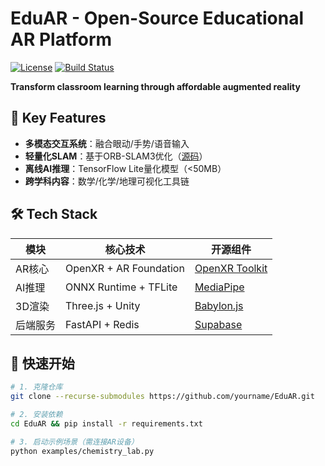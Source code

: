 # EduAR - Open-Source Educational AR Platform 
[![License](https://img.shields.io/badge/License-MIT-green.svg)](https://opensource.org/licenses/MIT)
[![Build Status](https://img.shields.io/github/actions/workflow/status/yourname/EduAR/ci.yml?branch=main)](https://github.com/yourname/EduAR/actions)

**Transform classroom learning through affordable augmented reality**

## 🌟 Key Features
- **多模态交互系统**：融合眼动/手势/语音输入
- **轻量化SLAM**：基于ORB-SLAM3优化（[源码](https://github.com/UZ-SLAMLab/ORB_SLAM3)）
- **离线AI推理**：TensorFlow Lite量化模型（<50MB）
- **跨学科内容**：数学/化学/地理可视化工具链

## 🛠️ Tech Stack
| 模块 | 核心技术 | 开源组件 |
|------|----------|----------|
| AR核心 | OpenXR + AR Foundation | [OpenXR Toolkit](https://github.com/OpenXR-Toolkit) |
| AI推理 | ONNX Runtime + TFLite | [MediaPipe](https://github.com/google/mediapipe) |
| 3D渲染 | Three.js + Unity | [Babylon.js](https://github.com/BabylonJS/Babylon.js) |
| 后端服务 | FastAPI + Redis | [Supabase](https://github.com/supabase/supabase) |

## 🚀 快速开始
```bash
# 1. 克隆仓库
git clone --recurse-submodules https://github.com/yourname/EduAR.git

# 2. 安装依赖
cd EduAR && pip install -r requirements.txt

# 3. 启动示例场景（需连接AR设备）
python examples/chemistry_lab.py
